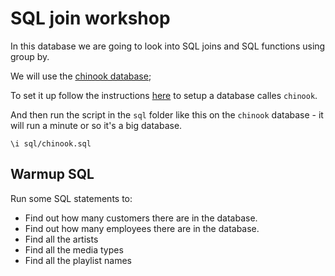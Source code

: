 # SQL join workshop

In this database we are going to look into SQL joins and SQL functions using group by.

We will use the [chinook database](https://www.sqlitetutorial.net/sqlite-sample-database/);

To set it up follow the instructions [here](https://github.com/codex-academy/BasicExpressWebApp) to setup a database calles `chinook`.

And then run the script in the `sql` folder like this on the `chinook` database - it will run a minute or so it's a big database.

```
\i sql/chinook.sql
```


## Warmup SQL

Run some SQL statements to:

* Find out how many customers there are in the database.
* Find out how many employees there are in the database.
* Find all the artists
* Find all the media types
* Find all the playlist names
